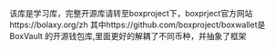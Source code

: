 该库是学习库，完整开源库请转至boxproject下，boxprject官方网站https://bolaxy.org/zh
其中https://github.com/boxproject/boxwallet是BoxVault
的开源钱包库,里面更好的解耦了不同币种，并抽象了框架

